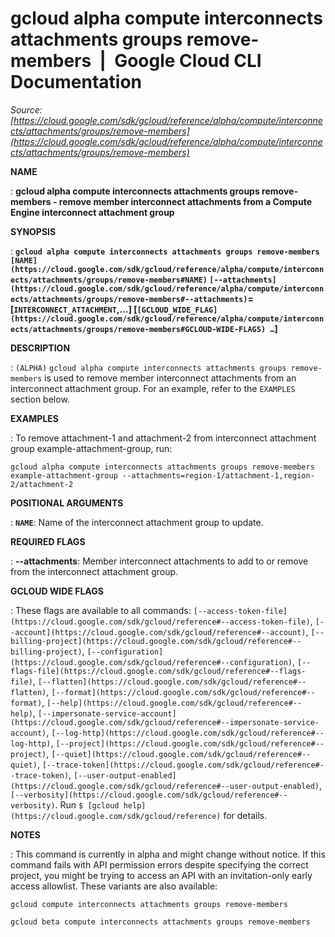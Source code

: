# gcloud alpha compute interconnects attachments groups remove-members  |  Google Cloud CLI Documentation

*Source: [https://cloud.google.com/sdk/gcloud/reference/alpha/compute/interconnects/attachments/groups/remove-members](https://cloud.google.com/sdk/gcloud/reference/alpha/compute/interconnects/attachments/groups/remove-members)*

**NAME**

: **gcloud alpha compute interconnects attachments groups remove-members - remove member interconnect attachments from a Compute Engine interconnect attachment group**

**SYNOPSIS**

: **`gcloud alpha compute interconnects attachments groups remove-members` `[NAME](https://cloud.google.com/sdk/gcloud/reference/alpha/compute/interconnects/attachments/groups/remove-members#NAME)` `[--attachments](https://cloud.google.com/sdk/gcloud/reference/alpha/compute/interconnects/attachments/groups/remove-members#--attachments)`=[`INTERCONNECT_ATTACHMENT`,…] [`[GCLOUD_WIDE_FLAG](https://cloud.google.com/sdk/gcloud/reference/alpha/compute/interconnects/attachments/groups/remove-members#GCLOUD-WIDE-FLAGS) …`]**

**DESCRIPTION**

: `(ALPHA)` `gcloud alpha compute interconnects attachments groups
remove-members` is used to remove member interconnect attachments from an
interconnect attachment group.
For an example, refer to the `EXAMPLES` section below.

**EXAMPLES**

: To remove attachment-1 and attachment-2 from interconnect attachment group
example-attachment-group, run:

```
gcloud alpha compute interconnects attachments groups remove-members example-attachment-group --attachments=region-1/attachment-1,region-2/attachment-2
```

**POSITIONAL ARGUMENTS**

: **`NAME`**:
Name of the interconnect attachment group to update.

**REQUIRED FLAGS**

: **--attachments**:
Member interconnect attachments to add to or remove from the interconnect
attachment group.

**GCLOUD WIDE FLAGS**

: These flags are available to all commands: `[--access-token-file](https://cloud.google.com/sdk/gcloud/reference#--access-token-file)`,
`[--account](https://cloud.google.com/sdk/gcloud/reference#--account)`, `[--billing-project](https://cloud.google.com/sdk/gcloud/reference#--billing-project)`,
`[--configuration](https://cloud.google.com/sdk/gcloud/reference#--configuration)`,
`[--flags-file](https://cloud.google.com/sdk/gcloud/reference#--flags-file)`,
`[--flatten](https://cloud.google.com/sdk/gcloud/reference#--flatten)`, `[--format](https://cloud.google.com/sdk/gcloud/reference#--format)`, `[--help](https://cloud.google.com/sdk/gcloud/reference#--help)`, `[--impersonate-service-account](https://cloud.google.com/sdk/gcloud/reference#--impersonate-service-account)`,
`[--log-http](https://cloud.google.com/sdk/gcloud/reference#--log-http)`,
`[--project](https://cloud.google.com/sdk/gcloud/reference#--project)`, `[--quiet](https://cloud.google.com/sdk/gcloud/reference#--quiet)`, `[--trace-token](https://cloud.google.com/sdk/gcloud/reference#--trace-token)`, `[--user-output-enabled](https://cloud.google.com/sdk/gcloud/reference#--user-output-enabled)`,
`[--verbosity](https://cloud.google.com/sdk/gcloud/reference#--verbosity)`.
Run `$ [gcloud help](https://cloud.google.com/sdk/gcloud/reference)` for details.

**NOTES**

: This command is currently in alpha and might change without notice. If this
command fails with API permission errors despite specifying the correct project,
you might be trying to access an API with an invitation-only early access
allowlist. These variants are also available:

```
gcloud compute interconnects attachments groups remove-members
```

```
gcloud beta compute interconnects attachments groups remove-members
```